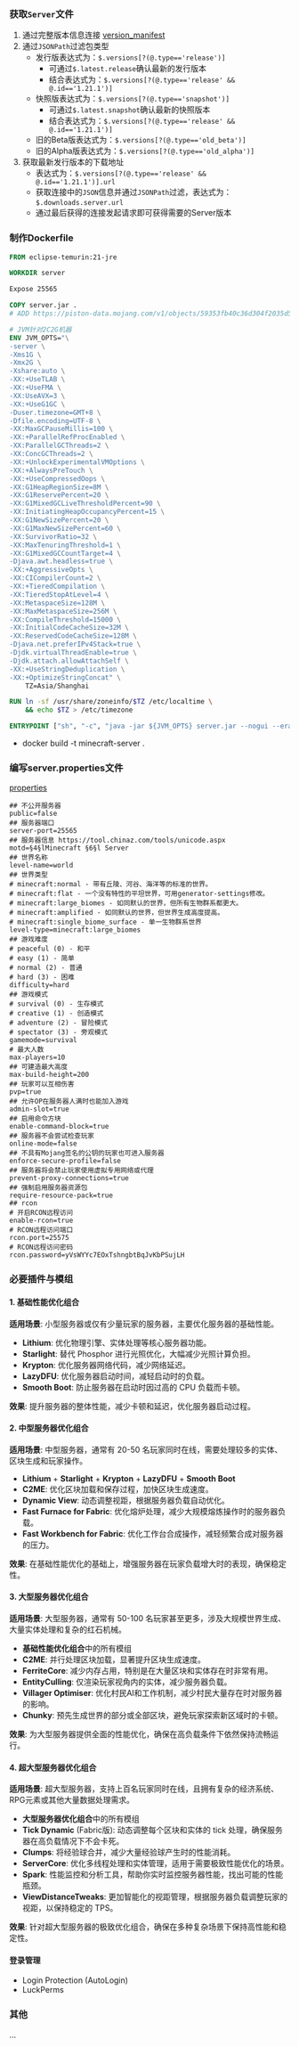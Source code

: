 ### 获取`Server`文件
1. 通过完整版本信息连接 [version_manifest](https://launchermeta.mojang.com/mc/game/version_manifest.json)
2. 通过`JSONPath`过滤包类型
    - 发行版表达式为：`$.versions[?(@.type=='release')]`
       - 可通过`$.latest.release`确认最新的发行版本
       - 结合表达式为：`$.versions[?(@.type=='release' && @.id=='1.21.1')]`
    - 快照版表达式为：`$.versions[?(@.type=='snapshot')]`
       - 可通过`$.latest.snapshot`确认最新的快照版本
       - 结合表达式为：`$.versions[?(@.type=='release' && @.id=='1.21.1')]`
    - 旧的Beta版表达式为：`$.versions[?(@.type=='old_beta')]`
    - 旧的Alpha版表达式为：`$.versions[?(@.type=='old_alpha')]`
3. 获取最新发行版本的下载地址
    - 表达式为：`$.versions[?(@.type=='release' && @.id=='1.21.1')].url`
    - 获取连接中的`JSON`信息并通过`JSONPath`过滤，表达式为：`$.downloads.server.url`
    - 通过最后获得的连接发起请求即可获得需要的Server版本

### 制作Dockerfile
```Dockerfile
FROM eclipse-temurin:21-jre

WORKDIR server

Expose 25565

COPY server.jar .
# ADD https://piston-data.mojang.com/v1/objects/59353fb40c36d304f2035d51e7d6e6baa98dc05c/server.jar .

# JVM针对2C2G机器
ENV JVM_OPTS="\
-server \
-Xms1G \
-Xmx2G \
-Xshare:auto \
-XX:+UseTLAB \
-XX:+UseFMA \
-XX:UseAVX=3 \
-XX:+UseG1GC \
-Duser.timezone=GMT+8 \
-Dfile.encoding=UTF-8 \
-XX:MaxGCPauseMillis=100 \
-XX:+ParallelRefProcEnabled \
-XX:ParallelGCThreads=2 \
-XX:ConcGCThreads=2 \
-XX:+UnlockExperimentalVMOptions \
-XX:+AlwaysPreTouch \
-XX:+UseCompressedOops \
-XX:G1HeapRegionSize=8M \
-XX:G1ReservePercent=20 \
-XX:G1MixedGCLiveThresholdPercent=90 \
-XX:InitiatingHeapOccupancyPercent=15 \
-XX:G1NewSizePercent=20 \
-XX:G1MaxNewSizePercent=60 \
-XX:SurvivorRatio=32 \
-XX:MaxTenuringThreshold=1 \
-XX:G1MixedGCCountTarget=4 \
-Djava.awt.headless=true \
-XX:+AggressiveOpts \
-XX:CICompilerCount=2 \
-XX:+TieredCompilation \
-XX:TieredStopAtLevel=4 \
-XX:MetaspaceSize=128M \
-XX:MaxMetaspaceSize=256M \
-XX:CompileThreshold=15000 \
-XX:InitialCodeCacheSize=32M \
-XX:ReservedCodeCacheSize=128M \
-Djava.net.preferIPv4Stack=true \
-Djdk.virtualThreadEnable=true \
-Djdk.attach.allowAttachSelf \
-XX:+UseStringDeduplication \
-XX:+OptimizeStringConcat" \
    TZ=Asia/Shanghai

RUN ln -sf /usr/share/zoneinfo/$TZ /etc/localtime \
    && echo $TZ > /etc/timezone

ENTRYPOINT ["sh", "-c", "java -jar ${JVM_OPTS} server.jar --nogui --eraseCache --forceUpgrade --optimize --universe /data/"]
```
- docker build -t minecraft-server .

### 编写server.properties文件
[properties](https://minecraft.fandom.com/zh/wiki/Server.properties)

```properties
## 不公开服务器
public=false
## 服务器端口
server-port=25565
## 服务器信息 https://tool.chinaz.com/tools/unicode.aspx
motd=§4§lMinecraft §6§l Server
## 世界名称
level-name=world
## 世界类型
# minecraft:normal - 带有丘陵、河谷、海洋等的标准的世界。
# minecraft:flat - 一个没有特性的平坦世界，可用generator-settings修改。
# minecraft:large_biomes - 如同默认的世界，但所有生物群系都更大。
# minecraft:amplified - 如同默认的世界，但世界生成高度提高。
# minecraft:single_biome_surface - 单一生物群系世界
level-type=minecraft:large_biomes
## 游戏难度
# peaceful (0) - 和平
# easy (1) - 简单
# normal (2) - 普通
# hard (3) - 困难
difficulty=hard
## 游戏模式
# survival (0) - 生存模式
# creative (1) - 创造模式
# adventure (2) - 冒险模式
# spectator (3) - 旁观模式
gamemode=survival
# 最大人数
max-players=10
## 可建造最大高度
max-build-height=200
## 玩家可以互相伤害
pvp=true
## 允许OP在服务器人满时也能加入游戏
admin-slot=true
## 启用命令方块
enable-command-block=true
## 服务器不会尝试检查玩家
online-mode=false
## 不具有Mojang签名的公钥的玩家也可进入服务器
enforce-secure-profile=false
## 服务器将会禁止玩家使用虚拟专用网络或代理
prevent-proxy-connections=true
## 强制启用服务器资源包
require-resource-pack=true
## rcon
# 开启RCON远程访问
enable-rcon=true
# RCON远程访问端口
rcon.port=25575
# RCON远程访问密码
rcon.password=yVsWYYc7EOxTshngbtBqJvKbPSujLH
```

### 必要插件与模组

#### **1. 基础性能优化组合**
**适用场景**: 小型服务器或仅有少量玩家的服务器，主要优化服务器的基础性能。

- **Lithium**: 优化物理引擎、实体处理等核心服务器功能。
- **Starlight**: 替代 Phosphor 进行光照优化，大幅减少光照计算负担。
- **Krypton**: 优化服务器网络代码，减少网络延迟。
- **LazyDFU**: 优化服务器启动时间，减轻启动时的负载。
- **Smooth Boot**: 防止服务器在启动时因过高的 CPU 负载而卡顿。

**效果**: 提升服务器的整体性能，减少卡顿和延迟，优化服务器启动过程。

#### **2. 中型服务器优化组合**
**适用场景**: 中型服务器，通常有 20-50 名玩家同时在线，需要处理较多的实体、区块生成和玩家操作。

- **Lithium** + **Starlight** + **Krypton** + **LazyDFU** + **Smooth Boot**
- **C2ME**: 优化区块加载和保存过程，加快区块生成速度。
- **Dynamic View**: 动态调整视距，根据服务器负载自动优化。
- **Fast Furnace for Fabric**: 优化熔炉处理，减少大规模熔炼操作时的服务器负载。
- **Fast Workbench for Fabric**: 优化工作台合成操作，减轻频繁合成对服务器的压力。

**效果**: 在基础性能优化的基础上，增强服务器在玩家负载增大时的表现，确保稳定性。

#### **3. 大型服务器优化组合**
**适用场景**: 大型服务器，通常有 50-100 名玩家甚至更多，涉及大规模世界生成、大量实体处理和复杂的红石机械。

- **基础性能优化组合**中的所有模组
- **C2ME**: 并行处理区块加载，显著提升区块生成速度。
- **FerriteCore**: 减少内存占用，特别是在大量区块和实体存在时非常有用。
- **EntityCulling**: 仅渲染玩家视角内的实体，减少服务器负载。
- **Villager Optimiser**: 优化村民AI和工作机制，减少村民大量存在时对服务器的影响。
- **Chunky**: 预先生成世界的部分或全部区块，避免玩家探索新区域时的卡顿。

**效果**: 为大型服务器提供全面的性能优化，确保在高负载条件下依然保持流畅运行。

#### **4. 超大型服务器优化组合**
**适用场景**: 超大型服务器，支持上百名玩家同时在线，且拥有复杂的经济系统、RPG元素或其他大量数据处理需求。

- **大型服务器优化组合**中的所有模组
- **Tick Dynamic** (Fabric版): 动态调整每个区块和实体的 tick 处理，确保服务器在高负载情况下不会卡死。
- **Clumps**: 将经验球合并，减少大量经验球产生时的性能消耗。
- **ServerCore**: 优化多线程处理和实体管理，适用于需要极致性能优化的场景。
- **Spark**: 性能监控和分析工具，帮助你实时监控服务器性能，找出可能的性能瓶颈。
- **ViewDistanceTweaks**: 更加智能化的视距管理，根据服务器负载调整玩家的视距，以保持稳定的 TPS。

**效果**: 针对超大型服务器的极致优化组合，确保在多种复杂场景下保持高性能和稳定性。

#### **登录管理**
- Login Protection (AutoLogin)
- LuckPerms 

### 其他
...


